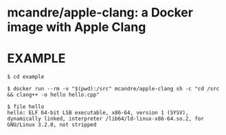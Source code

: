 # mcandre/apple-clang: a Docker image with Apple Clang

# EXAMPLE

```console
$ cd example

$ docker run --rm -v "$(pwd):/src" mcandre/apple-clang sh -c "cd /src && clang++ -o hello hello.cpp"

$ file hello
hello: ELF 64-bit LSB executable, x86-64, version 1 (SYSV), dynamically linked, interpreter /lib64/ld-linux-x86-64.so.2, for GNU/Linux 3.2.0, not stripped
```

